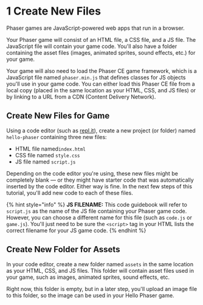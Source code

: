 # 1 Create New Files

Phaser games are JavaScript-powered web apps that run in a browser.

Your Phaser game will consist of an HTML file, a CSS file, and a JS file. The JavaScript file will contain your game code. You'll also have a folder containing the asset files \(images, animated sprites, sound effects, etc.\) for your game.

Your game will also need to load the Phaser CE game framework, which is a JavaScript file named `phaser.min.js` that defines classes for JS objects you'll use in your game code. You can either load this Phaser CE file from a local copy \(placed in the same location as your HTML, CSS, and JS files\) or by linking to a URL from a CDN \(Content Delivery Network\).

## Create New Files for Game

Using a code editor \(such as [repl.it](https://repl.it/)\), create a new project \(or folder\) named `hello-phaser` containing three new files:

* HTML file named`index.html`
* CSS file named `style.css`
* JS file named `script.js`

Depending on the code editor you're using, these new files might be completely blank — or they might have starter code that was automatically inserted by the code editor. Either way is fine. In the next few steps of this tutorial, you'll add new code to each of these files.

{% hint style="info" %}
**JS FILENAME:**  This code guidebook will refer to `script.js` as the name of the JS file containing your Phaser game code. However, you can choose a different name for this file \(such as `code.js` or `game.js`\). You'll just need to be sure the `<script>` tag in your HTML lists the correct filename for your JS game code.
{% endhint %}

## Create New Folder for Assets

In your code editor, create a new folder named `assets` in the same location as your HTML, CSS, and JS files. This folder will contain asset files used in your game, such as images, animated sprites, sound effects, etc.

Right now, this folder is empty, but in a later step, you'll upload an image file to this folder, so the image can be used in your Hello Phaser game.

